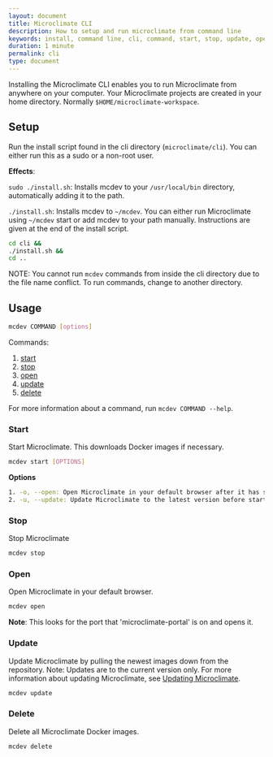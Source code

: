 ```yaml
---
layout: document
title: Microclimate CLI
description: How to setup and run microclimate from command line
keywords: install, command line, cli, command, start, stop, update, open, delete, options, operation, devops
duration: 1 minute
permalink: cli
type: document
---
```


Installing the Microclimate CLI enables you to run Microclimate from anywhere on your computer. Your Microclimate projects are created in your home directory. Normally ``$HOME/microclimate-workspace``.

## Setup

Run the install script found in the cli directory (``microclimate/cli``). You can either run this as a sudo or a non-root user.

  **Effects**:

  ``sudo ./install.sh``: Installs mcdev to your ``/usr/local/bin`` directory, automatically adding it to the path.

  ``./install.sh``: Installs mcdev to ``~/mcdev``. You can either run Microclimate using ``~/mcdev`` start or add mcdev to your path manually. Instructions are given at the end of the install script.

  ```sh
  cd cli &&
  ./install.sh &&
  cd ..
  ```

NOTE: You cannot run ``mcdev`` commands from inside the cli directory due to the file name conflict. To run commands, change to another directory.

## Usage

```sh
mcdev COMMAND [options]
```

Commands:

1. [start](#start)
2. [stop](#stop)
3. [open](#open)
4. [update](#update)
5. [delete](#delete)

For more information about a command, run ``mcdev COMMAND --help``.

### Start

Start Microclimate. This downloads Docker images if necessary.

```sh
mcdev start [OPTIONS]
```

**Options**

```sh
1. -o, --open: Open Microclimate in your default browser after it has started.
2. -u, --update: Update Microclimate to the latest version before starting.
```

### Stop

Stop Microclimate

```sh
mcdev stop
```


### Open

Open Microclimate in your default browser.

```sh
mcdev open
```

**Note**: This looks for the port that 'microclimate-portal' is on and opens it.

### Update

Update Microclimate by pulling the newest images down from the repository. Note: Updates are to the current version only. For more information about updating Microclimate, see [Updating Microclimate](./update).

```sh
mcdev update
```

### Delete

Delete all Microclimate Docker images.  

```sh
mcdev delete
```
